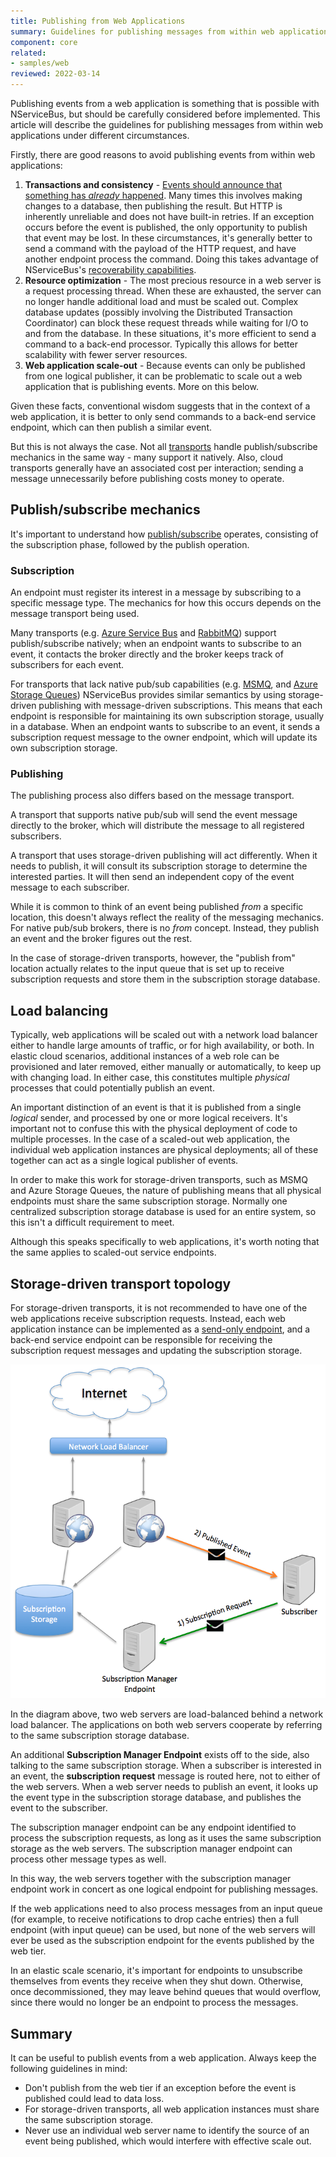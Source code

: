 ```yaml
---
title: Publishing from Web Applications
summary: Guidelines for publishing messages from within web applications
component: core
related:
- samples/web
reviewed: 2022-03-14
---
```


Publishing events from a web application is something that is possible with NServiceBus, but should be carefully considered before implemented. This article will describe the guidelines for publishing messages from within web applications under different circumstances.

Firstly, there are good reasons to avoid publishing events from within web applications:

 1. **Transactions and consistency** - [Events should announce that something has *already* happened](/nservicebus/messaging/messages-events-commands.md). Many times this involves making changes to a database, then publishing the result. But HTTP is inherently unreliable and does not have built-in retries. If an exception occurs before the event is published, the only opportunity to publish that event may be lost. In these circumstances, it's generally better to send a command with the payload of the HTTP request, and have another endpoint process the command. Doing this takes advantage of NServiceBus's [recoverability capabilities](/nservicebus/recoverability/).
 1. **Resource optimization** - The most precious resource in a web server is a request processing thread. When these are exhausted, the server can no longer handle additional load and must be scaled out. Complex database updates (possibly involving the Distributed Transaction Coordinator) can block these request threads while waiting for I/O to and from the database. In these situations, it's more efficient to send a command to a back-end processor. Typically this allows for better scalability with fewer server resources.
 1. **Web application scale-out** - Because events can only be published from one logical publisher, it can be problematic to scale out a web application that is publishing events. More on this below.

Given these facts, conventional wisdom suggests that in the context of a web application, it is better to only send commands to a back-end service endpoint, which can then publish a similar event.

But this is not always the case. Not all [transports](/transports/selecting.md) handle publish/subscribe mechanics in the same way - many support it natively. Also, cloud transports generally have an associated cost per interaction; sending a message unnecessarily before publishing costs money to operate.

## Publish/subscribe mechanics

It's important to understand how [publish/subscribe](/nservicebus/messaging/publish-subscribe/) operates, consisting of the subscription phase, followed by the publish operation.

### Subscription

An endpoint must register its interest in a message by subscribing to a specific message type. The mechanics for how this occurs depends on the message transport being used.

Many transports (e.g. [Azure Service Bus](/transports/azure-service-bus/) and [RabbitMQ](/transports/rabbitmq/)) support publish/subscribe natively; when an endpoint wants to subscribe to an event, it contacts the broker directly and the broker keeps track of subscribers for each event.

For transports that lack native pub/sub capabilities (e.g. [MSMQ](/transports/msmq/), and [Azure Storage Queues](/transports/azure-storage-queues/)) NServiceBus provides similar semantics by using storage-driven publishing with message-driven subscriptions. This means that each endpoint is responsible for maintaining its own subscription storage, usually in a database. When an endpoint wants to subscribe to an event, it sends a subscription request message to the owner endpoint, which will update its own subscription storage.

### Publishing

The publishing process also differs based on the message transport.

A transport that supports native pub/sub will send the event message directly to the broker, which will distribute the message to all registered subscribers.

A transport that uses storage-driven publishing will act differently. When it needs to publish, it will consult its subscription storage to determine the interested parties. It will then send an independent copy of the event message to each subscriber.

While it is common to think of an event being published *from* a specific location, this doesn't always reflect the reality of the messaging mechanics. For native pub/sub brokers, there is no *from* concept. Instead, they publish an event and the broker figures out the rest.

In the case of storage-driven transports, however, the "publish from" location actually relates to the input queue that is set up to receive subscription requests and store them in the subscription storage database.

## Load balancing

Typically, web applications will be scaled out with a network load balancer either to handle large amounts of traffic, or for high availability, or both. In elastic cloud scenarios, additional instances of a web role can be provisioned and later removed, either manually or automatically, to keep up with changing load. In either case, this constitutes multiple *physical* processes that could potentially publish an event.

An important distinction of an event is that it is published from a single *logical* sender, and processed by one or more logical receivers. It's important not to confuse this with the physical deployment of code to multiple processes. In the case of a scaled-out web application, the individual web application instances are physical deployments; all of these together can act as a single logical publisher of events.

In order to make this work for storage-driven transports, such as MSMQ and Azure Storage Queues, the nature of publishing means that all physical endpoints must share the same subscription storage. Normally one centralized subscription storage database is used for an entire system, so this isn't a difficult requirement to meet.

Although this speaks specifically to web applications, it's worth noting that the same applies to scaled-out service endpoints.

## Storage-driven transport topology

For storage-driven transports, it is not recommended to have one of the web applications receive subscription requests. Instead, each web application instance can be implemented as a [send-only endpoint](/nservicebus/hosting/#self-hosting-send-only-hosting), and a back-end service endpoint can be responsible for receiving the subscription request messages and updating the subscription storage.

![Storage-driven transport publishing topology](storage-based-publish-topology.png "width=400")

In the diagram above, two web servers are load-balanced behind a network load balancer. The applications on both web servers cooperate by referring to the same subscription storage database.

An additional **Subscription Manager Endpoint** exists off to the side, also talking to the same subscription storage. When a subscriber is interested in an event, the **subscription request** message is routed here, not to either of the web servers. When a web server needs to publish an event, it looks up the event type in the subscription storage database, and publishes the event to the subscriber.

The subscription manager endpoint can be any endpoint identified to process the subscription requests, as long as it uses the same subscription storage as the web servers. The subscription manager endpoint can process other message types as well.

In this way, the web servers together with the subscription manager endpoint work in concert as one logical endpoint for publishing messages.

If the web applications need to also process messages from an input queue (for example, to receive notifications to drop cache entries) then a full endpoint (with input queue) can be used, but none of the web servers will ever be used as the subscription endpoint for the events published by the web tier.

In an elastic scale scenario, it's important for endpoints to unsubscribe themselves from events they receive when they shut down. Otherwise, once decommissioned, they may leave behind queues that would overflow, since there would no longer be an endpoint to process the messages.

## Summary

It can be useful to publish events from a web application. Always keep the following guidelines in mind:

* Don't publish from the web tier if an exception before the event is published could lead to data loss.
* For storage-driven transports, all web application instances must share the same subscription storage.
* Never use an individual web server name to identify the source of an event being published, which would interfere with effective scale out.

